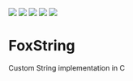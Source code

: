 ![](https://img.shields.io/badge/contributors-1-success?style=for-the-badge)
![](https://img.shields.io/badge/forks-0-blue?style=for-the-badge)
![](https://img.shields.io/badge/stars-0-blue?style=for-the-badge)
![](https://img.shields.io/badge/issues-0%20open-yellow?style=for-the-badge)
![](https://img.shields.io/badge/license-GNU%20GPL3-blue?style=for-the-badge)

# FoxString
Custom String implementation in C<br>
